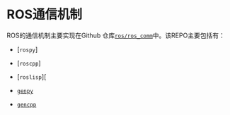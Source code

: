 # ROS通信机制

ROS的通信机制主要实现在Github 仓库[`ros/ros_comm`][repo_ros_comm]中。该REPO主要包括有：

+ [`rospy`]
+ [`roscpp`]
+ [`roslisp`][


+ [`genpy`][repo_genpy]
+ [`gencpp`][repo_gencpp]


[repo_ros_comm]: https://github.com/ros/ros_comm
[src_rospy]: https://github.com/ros/ros_comm/tree/indigo-devel/clients/rospy

[repo_genpy]: https://github.com/ros/genpy
[repo_gencpp]: https://github.com/ros/gencpp